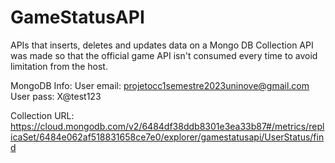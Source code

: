 # GameStatusAPI

APIs that inserts, deletes and updates data on a Mongo DB Collection
API was made so that the official game API isn't consumed every time to avoid limitation from the host.

MongoDB Info: 
User email: projetocc1semestre2023uninove@gmail.com
User pass: X@test123

Collection URL: https://cloud.mongodb.com/v2/6484df38ddb8301e3ea33b87#/metrics/replicaSet/6484e062af518831658ce7e0/explorer/gamestatusapi/UserStatus/find
